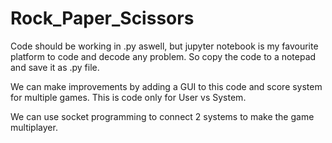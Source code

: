 # Rock_Paper_Scissors

Code should be working in .py aswell, but jupyter notebook is my favourite platform to code and decode any problem. So copy the code to a notepad and save it as .py file.

We can make improvements by adding a GUI to this code and score system for multiple games.
This is code only for User vs System.

We can use socket programming to connect 2 systems to make the game multiplayer.

